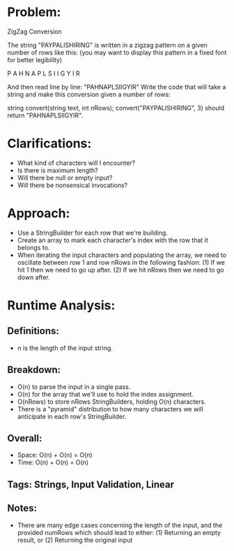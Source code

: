 # Problem:
  ZigZag Conversion

  The string "PAYPALISHIRING" is written in a zigzag pattern on a given number of rows like this:
  (you may want to display this pattern in a fixed font for better legibility)

  P   A   H   N
  A P L S I I G
  Y   I   R
  
  And then read line by line: "PAHNAPLSIIGYIR"
  Write the code that will take a string and make this conversion given a number of rows:
  
  string convert(string text, int nRows);
  convert("PAYPALISHIRING", 3) should return "PAHNAPLSIIGYIR".

# Clarifications:
  - What kind of characters will I encounter?
  - Is there is maximum length?
  - Will there be null or empty input?
  - Will there be nonsensical invocations?

# Approach:
  - Use a StringBuilder for each row that we're building.
  - Create an array to mark each character's index with the row that it belongs to.
  - When iterating the input characters and populating the array, we need to oscillate between
    row 1 and row nRows in the following fashion:
      (1) If we hit 1 then we need to go up after.
      (2) If we hit nRows then we need to go down after.

# Runtime Analysis:
## Definitions:
  - n is the length of the input string.
    
## Breakdown:
  - O(n) to parse the input in a single pass.
  - O(n) for the array that we'll use to hold the index assignment.
  - O(nRows) to store nRows StringBuilders, holding O(n) characters.
  - There is a "pyramid" distribution to how many characters we will anticipate in each row's StringBuilder.
    
## Overall:
  - Space: O(n) + O(n) = O(n)
  - Time: O(n) + O(n) = O(n)

## Tags: Strings, Input Validation, Linear

## Notes:
  - There are many edge cases concerning the length of the input, and the provided numRows which should lead to either:
      (1) Returning an empty result, or
      (2) Returning the original input